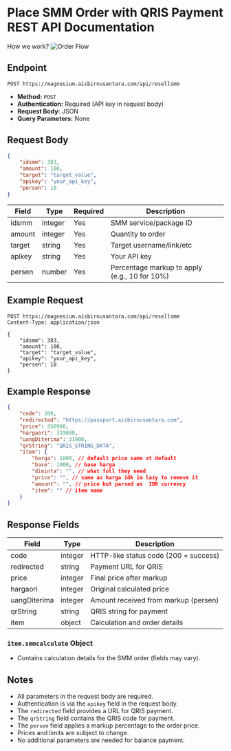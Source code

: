 # Place SMM Order with QRIS Payment REST API Documentation
How we work?
![Order Flow](/flowchart.png)

## Endpoint

```
POST https://magnesium.aisbirnusantara.com/api/resellsmm
```

- **Method:** `POST`
- **Authentication:** Required (API key in request body)
- **Request Body:** JSON
- **Query Parameters:** None

## Request Body

```json
{
    "idsmm": 383,
    "amount": 100,
    "target": "target_value",
    "apikey": "your_api_key",
    "persen": 10
}
```

| Field    | Type    | Required | Description                                 |
|----------|---------|----------|---------------------------------------------|
| idsmm    | integer | Yes      | SMM service/package ID                      |
| amount   | integer | Yes      | Quantity to order                           |
| target   | string  | Yes      | Target username/link/etc                    |
| apikey   | string  | Yes      | Your API key                                |
| persen   | number  | Yes      | Percentage markup to apply (e.g., 10 for 10%)|

## Example Request

```http
POST https://magnesium.aisbirnusantara.com/api/resellsmm
Content-Type: application/json

{
    "idsmm": 383,
    "amount": 100,
    "target": "target_value",
    "apikey": "your_api_key",
    "persen": 10
}
```

## Example Response

```json
{
    "code": 200,
    "redirected": "https://passport.aisbirnusantara.com",
    "price": 350900,
    "hargaori": 319000,
    "uangDiterima": 31900,
    "qrString": "QRIS_STRING_DATA",
    "item": {
        "harga": 1000, // default price same at default
        "base": 1000, // base harga
        "diminta": "", // what foll they need
        "price": "", // same as harga idk im lazy to remove it
        "amount": "", // price but parsed as  IDR currency
        "item": "" // item name
    }
}
```

## Response Fields

| Field         | Type    | Description                                              |
|---------------|---------|----------------------------------------------------------|
| code          | integer | HTTP-like status code (200 = success)                    |
| redirected    | string  | Payment URL for QRIS                                     |
| price         | integer | Final price after markup                                 |
| hargaori      | integer | Original calculated price                                |
| uangDiterima  | integer | Amount received from markup (persen)                     |
| qrString      | string  | QRIS string for payment                                  |
| item          | object  | Calculation and order details                            |

### `item.smmcalculate` Object

- Contains calculation details for the SMM order (fields may vary).

## Notes

- All parameters in the request body are required.
- Authentication is via the `apikey` field in the request body.
- The `redirected` field provides a URL for QRIS payment.
- The `qrString` field contains the QRIS code for payment.
- The `persen` field applies a markup percentage to the order price.
- Prices and limits are subject to change.
- No additional parameters are needed for balance payment.

